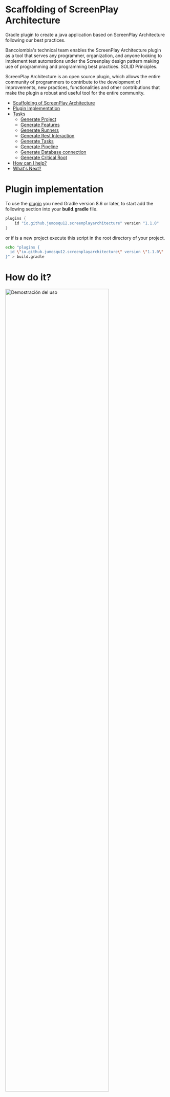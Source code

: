 # Scaffolding of ScreenPlay Architecture

Gradle plugin to create a java application based on ScreenPlay Architecture following our best practices.

Bancolombia's technical team enables the ScreenPlay Architecture plugin as a tool that serves any programmer,
organization, and anyone looking to implement test automations under the Screenplay design pattern making use
of programming and programming best practices. SOLID Principles.

ScreenPlay Architecture is an open source plugin, which allows the entire community of programmers to contribute to
the development of improvements, new practices, functionalities and other contributions that make the plugin a robust
and useful tool for the entire community.

- [Scaffolding of ScreenPlay Architecture](#Scaffolding-of-ScreenPlay-Architecture)
- [Plugin Implementation](#plugin-implementation)
- [Tasks](#tasks)
    - [Generate Project](#generate-project)
    - [Generate Features](#generate-features)
    - [Generate Runners](#generate-runners)
    - [Generate Rest Interaction](#generate-rest-interaction)
    - [Generate Tasks](#generate-tasks)
    - [Generate Pipeline](#generate-pipeline)
    - [Generate Database connection](#generate-database-connection)
    - [Generate Critical Root](#generate-critical-root)
- [How can I help?](#how-can-i-help)
- [What's Next?](#whats-next)

# Plugin implementation

To use the [plugin](#) you need Gradle version 8.6 or later, to start add the following section into your
**build.gradle** file.

```groovy
plugins {
    id "io.github.jumosqu12.screenplayarchitecture" version "1.1.0"
}
```

or if is a new project execute this script in the root directory of your project.

```sh
echo "plugins {
  id \"io.github.jumosqu12.screenplayarchitecture\" version \"1.1.0\"
}" > build.gradle
```

# How do it?
<img src="./assets/Frame1CreateProject.gif" alt="Demostración del uso" width="80%"/>

# Tasks

The Scaffolding ScreenPlay Architecture plugin will allow you run 8 tasks:

## Generate Project

The **`screenPlayArchitecture | spa`** task will generate a ScreenPlay architecture structure in your project, this task
has 3 optional parameters; `projectName` , `groupId` and `principalPackage`.
If you run this task on an existing project it will override the `build.gradle` file.

- **`projectName`** `= ProjectName`: This parameter is going to specify name of the
  project. `Default value = Screenplay_architecture`
- **`groupId`** `= <your.company.domain>`: You can specify your domain, this parameter going to use for package
  structure. `Default value = co.com.bancolombia.certificacion`
- **`principalPackage`** `= package container`: This parameter going to like package container and is a complement for
  groupId. `Default value = screen`
- **`type`** `= choose between REST or UX`: This parameter going to specify type automation will be
  create. `Default value = UX`

```shell
gradle screenPlayArchitecture --projectName=Team_moduloPrueba --groupId=co.com.bancolombia.certificacion --principalPackage=moduloprueba --type=REST
gradle spa --projectName=Team_moduloPrueba --groupId=co.com.bancolombia.certificacion --principalPackage=moduloprueba --type=REST
```

**_The structure will look like this for java:_**

```bash
   📦NameProject
   ┣ 📂src
   ┃ ┣ 📂main
   ┃ ┃ ┗ 📂java
   ┃ ┃   ┗ 📂co
   ┃ ┃     ┗ 📂com
   ┃ ┃       ┗ 📂bancolombia
   ┃ ┃         ┗ 📂certificacion
   ┃ ┃           ┗ 📂[principalPackage]
   ┃ ┃             ┣ 📂exceptions
   ┃ ┃             ┣ 📂integrations
   ┃ ┃             ┣ 📂interactions
   ┃ ┃             ┣ 📂models
   ┃ ┃             ┣ 📂questions
   ┃ ┃             ┣ 📂tasks
   ┃ ┃             ┣ 📂userinterfaces
   ┃ ┃             ┗ 📂utils
   ┃ ┗ 📂test
   ┃   ┣ 📂java
   ┃   ┃ ┗ 📂co
   ┃   ┃   ┗ 📂com
   ┃   ┃     ┗ 📂bancolombia
   ┃   ┃       ┗ 📂certificacion
   ┃   ┃         ┗ 📂[principalPackage]
   ┃   ┃           ┣ 📂runners
   ┃   ┃           ┗ 📂stepdefinitions
   ┃   ┗ 📂resources          
   ┃     ┗ 📂features         
   ┣ 📜build.gradle
   ┗ 📜settings.gradle
   ```
# How do it?
<img src="./assets/Frame2GenerateProject.gif" alt="Demostración del uso" width="80%"/>

## Generate Features

The **`generateFeature | gft`** task will generate feature files inside features folder, this task has two required
parameter `name` and `nameSubFolder`
also, there are 1 parameters optional `examples`

- **`name`** `= name_feature`: This parameter is going to specify the name of the feature class. `field is required`
- **`examples`** `= true`: This parameter is going to specify if Scenario Outline are
  needed. `field for default is false`
- **`nameSubFolder`** `= nameSubFolder`: This parameter is going to specify the name of the subfolder that will contain
  the feature files. `field is requered.`

```shell
  gradle generateFeature --name=feature_name --nameSubFolder=[nameSubFolder] --examples=[optionalBoolValue] 
  gradle gft --name=feature_name --nameSubFolder=[nameSubFolder] --examples=[optionalBoolValue] 
```

```bash
   📂test
   ┃   ┣ 📂java
   ┃   ┗ 📂resources          
   ┃     ┗ 📂features
   ┃       ┗ 📂[nameSubFolder]
   ┃         ┗ 📜[feature_name].feature
```
# How do it?
<img src="./assets/Frame3GenerateFeature.gif" alt="Demostración del uso" width="80%"/>

## Generate Runners

The **`generateRunner | grun`** task will generate runners classes inside runners package, this task has one required
parameter `name`

- **`name`** `= NameRunner`: This parameter is going to specify the name of the runner class. `field is required`
- **`folderName`** `= package name`: This parameter is going to specify the name of the package that will contain the
  runners classes. `field is required`

```shell
  gradle generateRunner --name=runnerClassName --folderName=runnerspackage
  gradle grun --name=runnerClassName --folderName=runnerspackage
```

```bash

┃ ┗ 📂test
┃   ┣ 📂java
┃   ┃ ┗ 📂co
┃   ┃   ┗ 📂com
┃   ┃     ┗ 📂bancolombia
┃   ┃       ┗ 📂certificacion
┃   ┃         ┗ 📂[principalPackage]
┃   ┃           ┣ 📂runners
┃   ┃           ┃ ┗ 📂[runnerspackage]
┃   ┃           ┃   ┗ 📜[name].java
```

# How do it?
<img src="./assets/Frame4GenerateRunners.gif" alt="Demostración del uso" width="80%"/>

## Generate Rest Interaction

The **`generateRestInteraction | gri`** task will generate the rest interaction classes, this task has one required
parameters `typeInteraction`

- **`typeInteraction`** `= interaction`: This parameter is going to specify the type of interaction to
  use. `field is required`
- **`nameInteraction`** `= Interaction`: This parameter is going to specify the name of interaction to
  use. `This field is required only when you choose` `GENERIC` `as type of interaction class`

```shell
  gradle generateRestInteraction --typeInteraction=[typeInteraction]
  gradle gri --typeInteraction=[typeInteraction] 
```

| Reference for **typeInteraction** | Name                |
|-----------------------------------|---------------------|
| Generic                           | Generic interaction |
| Post                              | Rest Post           |
| Get                               | Rest Get            |
| Options                           | Rest Options        |
| Patch                             | Rest Patch          |
| Put                               | Rest Put            |

```bash
 📦NameProject
 ┣ 📂src
 ┃ ┣ 📂main
 ┃ ┃ ┗ 📂java
 ┃ ┃   ┗ 📂co
 ┃ ┃     ┗ 📂com
 ┃ ┃       ┗ 📂bancolombia
 ┃ ┃         ┗ 📂certificacion
 ┃ ┃           ┗ 📂[principalPackage]
 ┃ ┃             ┣ 📂exceptions
 ┃ ┃             ┣ 📂integrations
 ┃ ┃             ┣ 📂interactions
 ┃ ┃             ┃ ┣ 📜[Post].java
 ┃ ┃             ┃ ┣ 📜[Get].java
 ┃ ┃             ┃ ┣ 📜[Put].java
 ┃ ┃             ┃ ┣ 📜[Options].java  
 ┃ ┃             ┃ ┣ 📜[Patch].java  
 ┃ ┃             ┃ ┣ 📜[nameInteraction].java
```

# How do it?
<img src="./assets/Frame5GenerateInteraction.gif" alt="Demostración del uso" width="80%"/>

## Generate Tasks

The **`generateTask | gtk`** task will generate the Rest task or Ux class, this task has two required parameter `name`
and `typeTask`

- **`name`** `= nameTaskClass`: This parameter is going to specify the name task class to use. `field is required`
- **`typeTask`** `= Rest`: This parameter is going to specify the type task class to use. `field is required`
- **`method`** `= typeTask`: If you choose 'Rest' for the `typeTask` field, the 'method' field becomes mandatory, as it
  constructs the Task list for REST consumption. `field is required`

```shell
  gradle generateTask --name=[nameTaskClass] --typeTask=[typeTask] --method=[optionalField]
  gradle gtk --name=[nameTaskClass] --typeTask=[typeTask] --method=[optionalField]
```

| Reference for **typeTask** | Name      |
|----------------------------|-----------|
| Rest                       | Rest Rest |
| Ux                         | Rest Ux   |

```bash
 📦NameProject
 ┣ 📂src
 ┃ ┣ 📂main
 ┃ ┃ ┗ 📂java
 ┃ ┃   ┗ 📂co
 ┃ ┃     ┗ 📂com
 ┃ ┃       ┗ 📂bancolombia
 ┃ ┃         ┗ 📂certificacion
 ┃ ┃           ┗ 📂[principalPackage]
 ┃ ┃             ┣ 📂exceptions
 ┃ ┃             ┣ 📂integrations
 ┃ ┃             ┣ 📂interactions
 ┃ ┃             ┣ 📂models
 ┃ ┃             ┣ 📂questions
 ┃ ┃             ┣ 📂tasks
 ┃ ┃             ┃ ┣ 📜[Rest].java
 ┃ ┃             ┃ ┣ 📜[Ux].java
```

# How do it?
<img src="./assets/Frame6GenerateTask.gif" alt="Demostración del uso" width="80%"/>

## Generate Pipeline

The **`generatePipeline | gpl`** task will generate CI/CD pipeline inside root project, this task has two required
parameters `name` and `type`

- **`name`** `= NamePipeline`: This parameter is going to specify the name of the pipeline. `field is required`
- **`type`** `= azure`: This parameter is going to specify the pipeline type. `field is required`

```shell
  gradle generatePipeline --name=pipelineCi --type=[type Pipeline] 
  gradle gpl --name=pipelineCi --type=[typePipeline] 
```

| Reference for **pipelineType** | Name           |
|--------------------------------|----------------|
| azure                          | Azure Pipeline |

```bash
   ┣ 📜build.gradle
   ┣ 📜[name]_Build.gradle
   ┗ 📜settings.gradle
```

# How do it?
<img src="./assets/Frame7GeneratePipeline.gif" alt="Demostración del uso" width="80%"/>

## Generate Database Connection

The **`dbConnection | dbc`** task will generate the class necessary to configure a connection to the databases
mentioned in the list attached to this description, this task has a required parameters `dataBase`

| Reference for **dataBase** |
|----------------------------|
| MySQL                      |
| PostgreSQL                 |
| Oracle                     |
| SQLServer                  |
| AS400                      |

- **`dataBase = MySQL`**: This parameter specify the database type what you need to use. `field is required`

```shell
  gradle dbConnection --dataBase=databasetype
  gradle dbc --dataBase=databasetype
```
# How do it?
<img src="./assets/Frame8GenerateDb.gif" alt="Demostración del uso" width="80%"/>

## Generate Critical Root

The **`generateCriticalRoot | gcr`** task will generate the Json file that containing the critical path feature,
this task has two required parameters `features` and `language`

- **`componentName`** `= component_name_test`: This parameter specify the project component name  `field is optional`
- **`features`** `= featureroot`: This parameter specify the feature root and name to extract the scenario separate for
  comma. `field is required`
- **`language`** `= languageFeature`: This parameter specify the language used in the Gherkin language into the feature
  file. `field is required`

```shell
  gradle generateCriticalRoot --componentName=component_test --features=root/feature_one,root/feature_two --language=EN 
  gradle gcr --componentName=component_test --features=root/feature_one,root/feature_two --language=EN
```

| Reference for **language** | Name    |
|----------------------------|---------|
| EN                         | English |
| ES                         | Spanish |

# How do it?
<img src="./assets/Frame9GenerateRuta.gif" alt="Demostración del uso" width="80%"/>

# How can I help?

Review the issues, we hear new ideas. Read more [Contributing](https://github.com/bancolombia/)

# Whats Next?

Read more  [About ScreenPlay Architecure]()